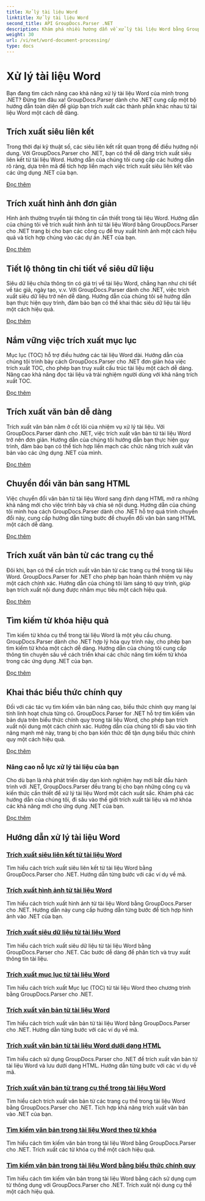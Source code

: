 ```yaml
---
title: Xử lý tài liệu Word
linktitle: Xử lý tài liệu Word
second_title: API GroupDocs.Parser .NET
description: Khám phá nhiều hướng dẫn về xử lý tài liệu Word bằng GroupDocs.Parser cho .NET. Trích xuất siêu liên kết, hình ảnh, siêu dữ liệu, v.v.
weight: 30
url: /vi/net/word-document-processing/
type: docs
---
```

# Xử lý tài liệu Word

Bạn đang tìm cách nâng cao khả năng xử lý tài liệu Word của mình trong .NET? Đừng tìm đâu xa! GroupDocs.Parser dành cho .NET cung cấp một bộ hướng dẫn toàn diện để giúp bạn trích xuất các thành phần khác nhau từ tài liệu Word một cách dễ dàng.

## Trích xuất siêu liên kết
Trong thời đại kỹ thuật số, các siêu liên kết rất quan trọng để điều hướng nội dung. Với GroupDocs.Parser cho .NET, bạn có thể dễ dàng trích xuất siêu liên kết từ tài liệu Word. Hướng dẫn của chúng tôi cung cấp các hướng dẫn rõ ràng, dựa trên mã để tích hợp liền mạch việc trích xuất siêu liên kết vào các ứng dụng .NET của bạn.

[Đọc thêm](./extract-hyperlinks-from-word-document/)

## Trích xuất hình ảnh đơn giản
Hình ảnh thường truyền tải thông tin cần thiết trong tài liệu Word. Hướng dẫn của chúng tôi về trích xuất hình ảnh từ tài liệu Word bằng GroupDocs.Parser cho .NET trang bị cho bạn các công cụ để truy xuất hình ảnh một cách hiệu quả và tích hợp chúng vào các dự án .NET của bạn.

[Đọc thêm](./extract-images-from-word-document/)

## Tiết lộ thông tin chi tiết về siêu dữ liệu
Siêu dữ liệu chứa thông tin có giá trị về tài liệu Word, chẳng hạn như chi tiết về tác giả, ngày tạo, v.v. Với GroupDocs.Parser dành cho .NET, việc trích xuất siêu dữ liệu trở nên dễ dàng. Hướng dẫn của chúng tôi sẽ hướng dẫn bạn thực hiện quy trình, đảm bảo bạn có thể khai thác siêu dữ liệu tài liệu một cách hiệu quả.

[Đọc thêm](./extract-metadata-from-word-document/)

## Nắm vững việc trích xuất mục lục
Mục lục (TOC) hỗ trợ điều hướng các tài liệu Word dài. Hướng dẫn của chúng tôi trình bày cách GroupDocs.Parser cho .NET đơn giản hóa việc trích xuất TOC, cho phép bạn truy xuất cấu trúc tài liệu một cách dễ dàng. Nâng cao khả năng đọc tài liệu và trải nghiệm người dùng với khả năng trích xuất TOC.

[Đọc thêm](./extract-table-of-contents-from-word-document/)

## Trích xuất văn bản dễ dàng
Trích xuất văn bản nằm ở cốt lõi của nhiệm vụ xử lý tài liệu. Với GroupDocs.Parser dành cho .NET, việc trích xuất văn bản từ tài liệu Word trở nên đơn giản. Hướng dẫn của chúng tôi hướng dẫn bạn thực hiện quy trình, đảm bảo bạn có thể tích hợp liền mạch các chức năng trích xuất văn bản vào các ứng dụng .NET của mình.

[Đọc thêm](./extract-text-from-word-document/)

## Chuyển đổi văn bản sang HTML
Việc chuyển đổi văn bản từ tài liệu Word sang định dạng HTML mở ra những khả năng mới cho việc trình bày và chia sẻ nội dung. Hướng dẫn của chúng tôi minh họa cách GroupDocs.Parser dành cho .NET hỗ trợ quá trình chuyển đổi này, cung cấp hướng dẫn từng bước để chuyển đổi văn bản sang HTML một cách dễ dàng.

[Đọc thêm](./extract-text-from-word-document-as-html/)

## Trích xuất văn bản từ các trang cụ thể
Đôi khi, bạn có thể cần trích xuất văn bản từ các trang cụ thể trong tài liệu Word. GroupDocs.Parser for .NET cho phép bạn hoàn thành nhiệm vụ này một cách chính xác. Hướng dẫn của chúng tôi làm sáng tỏ quy trình, giúp bạn trích xuất nội dung được nhắm mục tiêu một cách hiệu quả.

[Đọc thêm](./extract-text-from-specific-page-in-word-document/)

## Tìm kiếm từ khóa hiệu quả
Tìm kiếm từ khóa cụ thể trong tài liệu Word là một yêu cầu chung. GroupDocs.Parser dành cho .NET hợp lý hóa quy trình này, cho phép bạn tìm kiếm từ khóa một cách dễ dàng. Hướng dẫn của chúng tôi cung cấp thông tin chuyên sâu về cách triển khai các chức năng tìm kiếm từ khóa trong các ứng dụng .NET của bạn.

[Đọc thêm](./search-text-in-word-document-by-keyword/)

## Khai thác biểu thức chính quy
Đối với các tác vụ tìm kiếm văn bản nâng cao, biểu thức chính quy mang lại tính linh hoạt chưa từng có. GroupDocs.Parser for .NET hỗ trợ tìm kiếm văn bản dựa trên biểu thức chính quy trong tài liệu Word, cho phép bạn trích xuất nội dung một cách chính xác. Hướng dẫn của chúng tôi đi sâu vào tính năng mạnh mẽ này, trang bị cho bạn kiến thức để tận dụng biểu thức chính quy một cách hiệu quả.

[Đọc thêm](./search-text-in-word-document-by-regular-expression/)

### Nâng cao nỗ lực xử lý tài liệu của bạn

Cho dù bạn là nhà phát triển dày dạn kinh nghiệm hay mới bắt đầu hành trình với .NET, GroupDocs.Parser đều trang bị cho bạn những công cụ và kiến thức cần thiết để xử lý tài liệu Word một cách xuất sắc. Khám phá các hướng dẫn của chúng tôi, đi sâu vào thế giới trích xuất tài liệu và mở khóa các khả năng mới cho ứng dụng .NET của bạn.

[Đọc thêm](./extract-hyperlinks-from-word-document/)

## Hướng dẫn xử lý tài liệu Word
### [Trích xuất siêu liên kết từ tài liệu Word](./extract-hyperlinks-from-word-document/)
Tìm hiểu cách trích xuất siêu liên kết từ tài liệu Word bằng GroupDocs.Parser cho .NET. Hướng dẫn từng bước với các ví dụ về mã.
### [Trích xuất hình ảnh từ tài liệu Word](./extract-images-from-word-document/)
Tìm hiểu cách trích xuất hình ảnh từ tài liệu Word bằng GroupDocs.Parser cho .NET. Hướng dẫn này cung cấp hướng dẫn từng bước để tích hợp hình ảnh vào .NET của bạn.
### [Trích xuất siêu dữ liệu từ tài liệu Word](./extract-metadata-from-word-document/)
Tìm hiểu cách trích xuất siêu dữ liệu từ tài liệu Word bằng GroupDocs.Parser cho .NET. Các bước dễ dàng để phân tích và truy xuất thông tin tài liệu.
### [Trích xuất mục lục từ tài liệu Word](./extract-table-of-contents-from-word-document/)
Tìm hiểu cách trích xuất Mục lục (TOC) từ tài liệu Word theo chương trình bằng GroupDocs.Parser cho .NET.
### [Trích xuất văn bản từ tài liệu Word](./extract-text-from-word-document/)
Tìm hiểu cách trích xuất văn bản từ tài liệu Word bằng GroupDocs.Parser cho .NET. Hướng dẫn từng bước với các ví dụ về mã.
### [Trích xuất văn bản từ tài liệu Word dưới dạng HTML](./extract-text-from-word-document-as-html/)
Tìm hiểu cách sử dụng GroupDocs.Parser cho .NET để trích xuất văn bản từ tài liệu Word và lưu dưới dạng HTML. Hướng dẫn từng bước với các ví dụ về mã.
### [Trích xuất văn bản từ trang cụ thể trong tài liệu Word](./extract-text-from-specific-page-in-word-document/)
Tìm hiểu cách trích xuất văn bản từ các trang cụ thể trong tài liệu Word bằng GroupDocs.Parser cho .NET. Tích hợp khả năng trích xuất văn bản vào .NET của bạn.
### [Tìm kiếm văn bản trong tài liệu Word theo từ khóa](./search-text-in-word-document-by-keyword/)
Tìm hiểu cách tìm kiếm văn bản trong tài liệu Word bằng GroupDocs.Parser cho .NET. Trích xuất các từ khóa cụ thể một cách hiệu quả.
### [Tìm kiếm văn bản trong tài liệu Word bằng biểu thức chính quy](./search-text-in-word-document-by-regular-expression/)
Tìm hiểu cách tìm kiếm văn bản trong tài liệu Word bằng cách sử dụng cụm từ thông dụng với GroupDocs.Parser cho .NET. Trích xuất nội dung cụ thể một cách hiệu quả.